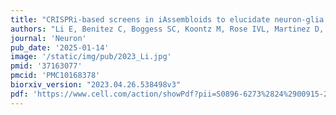 ```yaml
---
title: "CRISPRi-based screens in iAssembloids to elucidate neuron-glia interactions."
authors: "Li E, Benitez C, Boggess SC, Koontz M, Rose IVL, Martinez D, Draeger N, Teter OM, **Samelson AJ**, Pierce N, Ullian EM, Kampmann M."
journal: 'Neuron'
pub_date: '2025-01-14'
image: '/static/img/pub/2023_Li.jpg'
pmid: '37163077'
pmcid: 'PMC10168378'
biorxiv_version: "2023.04.26.538498v3"
pdf: 'https://www.cell.com/action/showPdf?pii=S0896-6273%2824%2900915-2'
---
```

